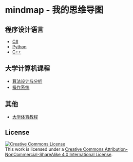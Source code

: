 # mindmap - 我的思维导图

## 程序设计语言

- [C#](./program-language/csharp/)
- [Python](./program-language/python/)
- [C++](./program-language/cplusplus/)

## 大学计算机课程

- [算法设计与分析](./computer-science/algorithm-design-and-analysis/)
- [操作系统]()

## 其他

- [大学体育教程](./others/college-sports-curriculum/)

## License

<a rel="license" href="http://creativecommons.org/licenses/by-nc-sa/4.0/"><img alt="Creative Commons License" style="border-width:0" src="https://i.creativecommons.org/l/by-nc-sa/4.0/88x31.png" /></a><br/>
This work is licensed under a <a rel="license" href="http://creativecommons.org/licenses/by-nc-sa/4.0/">Creative Commons Attribution-NonCommercial-ShareAlike 4.0 International License</a>.